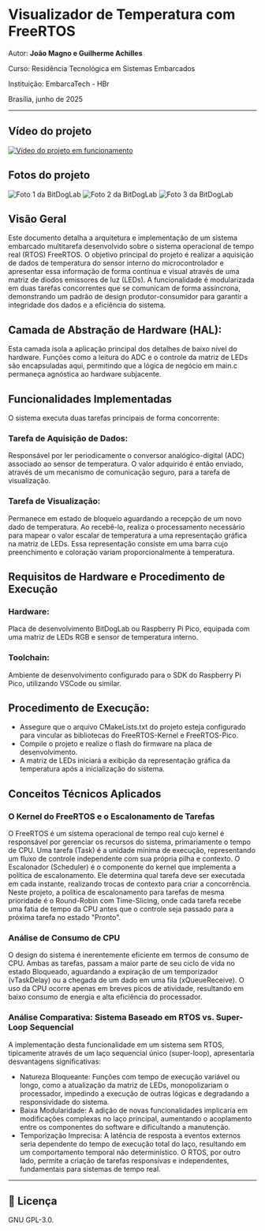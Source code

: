 # Visualizador de Temperatura com FreeRTOS

Autor: **João Magno e Guilherme Achilles**

Curso: Residência Tecnológica em Sistemas Embarcados

Instituição: EmbarcaTech - HBr

Brasília, junho de 2025

---
## Vídeo do projeto

[![Vídeo do projeto em funcionamento](https://img.youtube.com/vi/Y1DlGxmF3XM/mqdefault.jpg)](https://www.youtube.com/watch?v=Y1DlGxmF3XM)

## Fotos do projeto

![Foto 1 da BitDogLab](assets/IMG-20250625-WA0040.jpg)
![Foto 2 da BitDogLab](assets/IMG-20250625-WA0041.jpg)
![Foto 3 da BitDogLab](assets/IMG-20250625-WA0042.jpg)

## Visão Geral
Este documento detalha a arquitetura e implementação de um sistema embarcado multitarefa desenvolvido sobre o sistema operacional de tempo real (RTOS) FreeRTOS. O objetivo principal do projeto é realizar a aquisição de dados de temperatura do sensor interno do microcontrolador e apresentar essa informação de forma contínua e visual através de uma matriz de diodos emissores de luz (LEDs).
A funcionalidade é modularizada em duas tarefas concorrentes que se comunicam de forma assíncrona, demonstrando um padrão de design produtor-consumidor para garantir a integridade dos dados e a eficiência do sistema.

## Camada de Abstração de Hardware (HAL):
Esta camada isola a aplicação principal dos detalhes de baixo nível do hardware. Funções como a leitura do ADC e o controle da matriz de LEDs são encapsuladas aqui, permitindo que a lógica de negócio em main.c permaneça agnóstica ao hardware subjacente.

## Funcionalidades Implementadas
O sistema executa duas tarefas principais de forma concorrente:
 ### Tarefa de Aquisição de Dados: 
 Responsável por ler periodicamente o conversor analógico-digital (ADC) associado ao sensor de temperatura. O valor adquirido é então enviado, através de um mecanismo de comunicação seguro, para a tarefa de visualização.
 ### Tarefa de Visualização: 
 Permanece em estado de bloqueio aguardando a recepção de um novo dado de temperatura. Ao recebê-lo, realiza o processamento necessário para mapear o valor escalar de temperatura a uma representação gráfica na matriz de LEDs. Essa representação consiste em uma barra cujo preenchimento e coloração variam proporcionalmente à temperatura.
## Requisitos de Hardware e Procedimento de Execução
 ### Hardware: 
 Placa de desenvolvimento BitDogLab ou Raspberry Pi Pico, equipada com uma matriz de LEDs RGB e sensor de temperatura interno.
 ### Toolchain: 
 Ambiente de desenvolvimento configurado para o SDK do Raspberry Pi Pico, utilizando VSCode ou similar.
 
 ## Procedimento de Execução:
   * Assegure que o arquivo CMakeLists.txt do projeto esteja configurado para vincular as bibliotecas do FreeRTOS-Kernel e FreeRTOS-Pico.
   * Compile o projeto e realize o flash do firmware na placa de desenvolvimento.
   * A matriz de LEDs iniciará a exibição da representação gráfica da temperatura após a inicialização do sistema.
## Conceitos Técnicos Aplicados
### O Kernel do FreeRTOS e o Escalonamento de Tarefas
O FreeRTOS é um sistema operacional de tempo real cujo kernel é responsável por gerenciar os recursos do sistema, primariamente o tempo de CPU. Uma tarefa (Task) é a unidade mínima de execução, representando um fluxo de controle independente com sua própria pilha e contexto.
O Escalonador (Scheduler) é o componente do kernel que implementa a política de escalonamento. Ele determina qual tarefa deve ser executada em cada instante, realizando trocas de contexto para criar a concorrência. Neste projeto, a política de escalonamento para tarefas de mesma prioridade é o Round-Robin com Time-Slicing, onde cada tarefa recebe uma fatia de tempo da CPU antes que o controle seja passado para a próxima tarefa no estado "Pronto".

### Análise de Consumo de CPU
O design do sistema é inerentemente eficiente em termos de consumo de CPU. Ambas as tarefas, passam a maior parte de seu ciclo de vida no estado Bloqueado, aguardando a expiração de um temporizador (vTaskDelay) ou a chegada de um dado em uma fila (xQueueReceive). O uso da CPU ocorre apenas em breves picos de atividade, resultando em baixo consumo de energia e alta eficiência do processador.
### Análise Comparativa: Sistema Baseado em RTOS vs. Super-Loop Sequencial
A implementação desta funcionalidade em um sistema sem RTOS, tipicamente através de um laço sequencial único (super-loop), apresentaria desvantagens significativas:
 * Natureza Bloqueante: Funções com tempo de execução variável ou longo, como a atualização da matriz de LEDs, monopolizariam o processador, impedindo a execução de outras lógicas e degradando a responsividade do sistema.
 * Baixa Modularidade: A adição de novas funcionalidades implicaria em modificações complexas no laço principal, aumentando o acoplamento entre os componentes do software e dificultando a manutenção.
 * Temporização Imprecisa: A latência de resposta a eventos externos seria dependente do tempo de execução total do laço, resultando em um comportamento temporal não determinístico. O RTOS, por outro lado, permite a criação de tarefas responsivas e independentes, fundamentais para sistemas de tempo real.

---

## 📜 Licença
GNU GPL-3.0.
